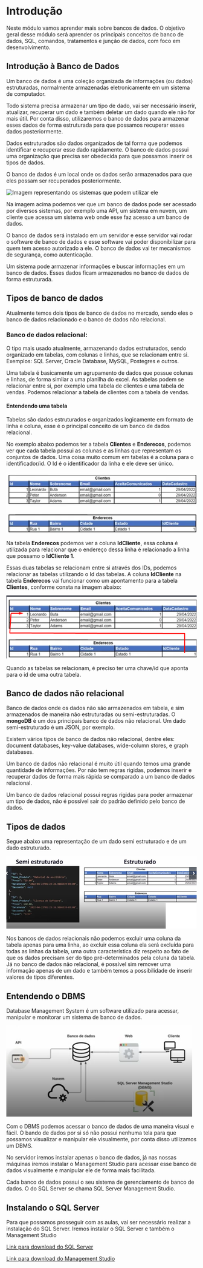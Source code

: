 # Introdução
Neste módulo vamos aprender mais sobre bancos de dados. O objetivo geral desse módulo será aprender os principais conceitos de banco de dados, SQL, comandos, tratamentos e junção de dados, com foco em desenvolvimento.

## Introdução à Banco de Dados
Um banco de dados é uma coleção organizada de informações (ou dados) estruturadas, normalmente armazenadas eletronicamente em um sistema de computador. 

Todo sistema precisa armazenar um tipo de dado, vai ser necessário inserir, atualizar, recuperar um dado e também deletar um dado quando ele não for mais útil. Por conta disso, utilizaremos o banco de dados para armazenar esses dados de forma estruturada para que possamos recuperar esses dados posteriormente.

Dados estruturados são dados organizados de tal forma que podemos identificar e recuperar esse dado rapidamente. O banco de dados possui uma organização que precisa ser obedecida para que possamos inserir os tipos de dados. 

O banco de dados é um local onde os dados serão armazenados para que eles possam ser recuperados posteriormente.

![Imagem representando os sistemas que podem utilizar ele](/imagens/bd%20e%20serviços.png)

Na imagem acima podemos ver que um banco de dados pode ser acessado por diversos sistemas, por exemplo uma API, um sistema em nuvem, um cliente que acessa um sistema web onde esse faz acesso a um banco de dados.

O banco de dados será instalado em um servidor e esse servidor vai rodar o software de banco de dados e esse software vai poder disponibilizar para quem tem acesso autorizado a ele. O banco de dados vai ter mecanismos de segurança, como autenticação. 

Um sistema pode armazenar informações e buscar informações em um banco de dados. Esses dados ficam armazenados no banco de dados de forma estruturada.

## Tipos de banco de dados
Atualmente temos dois tipos de banco de dados no mercado, sendo eles o banco de dados relacionado e o banco de dados não relacional. 

### Banco de dados relacional:
O tipo mais usado atualmente, armazenando dados estruturados, sendo organizado em tabelas, com colunas e linhas, que se relacionam entre si.
Exemplos: SQL Server, Oracle Database, MySQL, Postegres e outros.

Uma tabela é basicamente um agrupamento de dados que possue colunas e linhas, de forma similar a uma planilha do excel. As tabelas podem se relacionar entre si, por exemplo uma tabela de clientes e uma tabela de vendas. Podemos relacionar a tabela de clientes com a tabela de vendas.

#### Entendendo uma tabela
Tabelas são dados estruturados e organizados logicamente em formato de linha e coluna, esse é o principal conceito de um banco de dados relacional.

No exemplo abaixo podemos ter a tabela **Clientes** e **Enderecos**, podemos ver que cada tabela possui as colunas e as linhas que representam os conjuntos de dados. Uma coisa muito comum em tabelas é a coluna para o identificador/id. O Id é o identificador da linha e ele deve ser único.

![Imagem de uma tabela de exemplo](/imagens/tabela%20exemplo.png)

Na tabela **Enderecos** podemos ver a coluna **IdCliente**, essa coluna é utilizada para relacionar que o endereço dessa linha é relacionado a linha que possamo o **IdCliente 1**.

Essas duas tabelas se relacionam entre si através dos IDs, podemos relacionar as tabelas utilizando o Id das tabelas. A coluna **IdCliente** na tabela **Enderecos** vai funcionar como um apontamento para a tabela **Clientes**, conforme consta na imagem abaixo:

![Imagem indicando o relacionamento](/imagens/relacionamento%20entre%20tabelas.png)

Quando as tabelas se relacionam, é preciso ter uma chave/id que aponta para o id de uma outra tabela.

## Banco de dados não relacional
Banco de dados onde os dados não são armazenados em tabela, e sim armazenados de maneira não estruturadas ou semi-estruturadas. O **mongoDB** é um dos principais banco de dados não relacional. Um dado semi-estruturado é um JSON, por exemplo.

Existem vários tipos de banco de dados não relacional, dentre eles: document databases, key-value databases, wide-column stores, e graph databases.

Um banco de dados não relacional é muito útil quando temos uma grande quantidade de informações. Por não tem regras rigidas, podemos inserir e recuperar dados de forma mais rápida se comparado a um banco de dados relacional.

Um banco de dados relacional possui regras rigidas para poder armazenar um tipo de dados, não é possível sair do padrão definido pelo banco de dados. 

## Tipos de dados
Segue abaixo uma representação de um dado semi estruturado e de um dado estruturado.

![Imagem com um exemplo de dado semiestruturado e dado estruturado](/imagens/dado%20estruturado%20e%20semi%20estruturado.png)

Nos bancos de dados relacionais não podemos excluir uma coluna da tabela apenas para uma linha, ao excluir essa coluna ela será excluída para todas as linhas da tabela, uma outra característica diz respeito ao fato de que os dados precisam ser do tipo pré-determinados pela coluna da tabela. Já no banco de dados não relacional, é possível sim remover uma informação apenas de um dado e também temos a possibilidade de inserir valores de tipos diferentes.

## Entendendo o DBMS
Database Management System é um software utilizado para acessar, manipular e monitorar um sistema de banco de dados.

![Imagem exemplificando um DBMS](/imagens/DBMS.png)

Com o DBMS podemos acessar o banco de dados de uma maneira visual e fácil. O bando de dados por si só não possui nenhuma tela para que possamos visualizar e manipular ele visualmente, por conta disso utilizamos um DBMS.

No servidor iremos instalar apenas o banco de dados, já nas nossas máquinas iremos instalar o Management Studio para acessar esse banco de dados visualmente e manipular ele de forma mais facilitada. 

Cada banco de dados possui o seu sistema de gerenciamento de banco de dados. O do SQL Server se chama SQL Server Management Studio.

## Instalando o SQL Server
Para que possamos prosseguir com as aulas, vai ser necessário realizar a instalação do SQL Server. Iremos instalar o SQL Server e também o Management Studio

[Link para download do SQL Server](https://www.microsoft.com/pt-br/sql-server/sql-server-downloads)

[Link para download do Management Studio](https://go.microsoft.com/fwlink/p/?linkid=2206714)